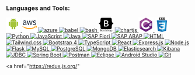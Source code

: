 <h3 align="left">Languages and Tools:</h3>
<p align="left"> <a href="https://developer.android.com" target="_blank"> <img src="https://raw.githubusercontent.com/devicons/devicon/master/icons/android/android-original-wordmark.svg" alt="android" width="40" height="40"/> </a> <a href="https://aws.amazon.com" target="_blank"> <img src="https://raw.githubusercontent.com/devicons/devicon/master/icons/amazonwebservices/amazonwebservices-original-wordmark.svg" alt="aws" width="40" height="40"/> </a> <a href="https://azure.microsoft.com/en-in/" target="_blank"> <img src="https://www.vectorlogo.zone/logos/microsoft_azure/microsoft_azure-icon.svg" alt="azure" width="40" height="40"/> </a> <a href="https://babeljs.io/" target="_blank"> <img src="https://www.vectorlogo.zone/logos/babeljs/babeljs-icon.svg" alt="babel" width="40" height="40"/> </a> <a href="https://www.gnu.org/software/bash/" target="_blank"> <img src="https://www.vectorlogo.zone/logos/gnu_bash/gnu_bash-icon.svg" alt="bash" width="40" height="40"/> </a> <a href="https://getbootstrap.com" target="_blank"> <img src="https://raw.githubusercontent.com/devicons/devicon/master/icons/bootstrap/bootstrap-plain-wordmark.svg" alt="bootstrap" width="40" height="40"/> </a> <a href="https://www.chartjs.org" target="_blank"> <img src="https://www.chartjs.org/media/logo-title.svg" alt="chartjs" width="40" height="40"/> </a> <a href="https://www.w3schools.com/cs/" target="_blank"> <img src="https://raw.githubusercontent.com/devicons/devicon/master/icons/csharp/csharp-original.svg" alt="csharp" width="40" height="40"/> </a> <a href="https://www.w3schools.com/css/" target="_blank"> <img src="https://raw.githubusercontent.com/devicons/devicon/master/icons/css3/css3-original-wordmark.svg" alt="css3" width="40" height="40"/> </a> 
<!-- Programming Languages -->
<a href="https://www.python.org/" target="_blank">
  <img src="https://img.shields.io/badge/Python-3776AB?style=for-the-badge&logo=python&logoColor=white" alt="Python">
</a>

<a href="https://developer.mozilla.org/en-US/docs/Web/JavaScript" target="_blank">
  <img src="https://img.shields.io/badge/JavaScript-F7DF1E?style=for-the-badge&logo=javascript&logoColor=black" alt="JavaScript">
</a>

<a href="https://www.java.com/" target="_blank">
  <img src="https://img.shields.io/badge/Java-007396?style=for-the-badge&logo=java&logoColor=white" alt="Java">
</a>

<!-- SAP -->
<a href="https://help.sap.com/viewer/fiori-launchpad-cloud/" target="_blank">
  <img src="https://img.shields.io/badge/SAP%20Fiori-0F69A8?style=for-the-badge&logo=sap&logoColor=white" alt="SAP Fiori">
</a>

<a href="https://help.sap.com/doc/abapdocu_751_index_htm/7.51/en-US/index.htm" target="_blank">
  <img src="https://img.shields.io/badge/SAP%20ABAP-003366?style=for-the-badge&logo=sap&logoColor=white" alt="SAP ABAP">
</a>

<!-- Web Technologies -->
<a href="https://developer.mozilla.org/en-US/docs/Web/HTML" target="_blank">
  <img src="https://img.shields.io/badge/HTML-E34F26?style=for-the-badge&logo=html5&logoColor=white" alt="HTML">
</a>

<a href="https://tailwindcss.com/" target="_blank">
  <img src="https://img.shields.io/badge/Tailwind.css-38B2AC?style=for-the-badge&logo=tailwind-css&logoColor=white" alt="Tailwind.css">
</a>

<a href="https://getbootstrap.com/" target="_blank">
  <img src="https://img.shields.io/badge/Bootstrap%204-563D7C?style=for-the-badge&logo=bootstrap&logoColor=white" alt="Bootstrap 4">
</a>

<a href="https://www.typescriptlang.org/" target="_blank">
  <img src="https://img.shields.io/badge/TypeScript-3178C6?style=for-the-badge&logo=typescript&logoColor=white" alt="TypeScript">
</a>

<!-- JavaScript Frameworks -->
<a href="https://reactjs.org/" target="_blank">
  <img src="https://img.shields.io/badge/React-61DAFB?style=for-the-badge&logo=react&logoColor=black" alt="React">
</a>

<a href="https://expressjs.com/" target="_blank">
  <img src="https://img.shields.io/badge/Express.js-000000?style=for-the-badge&logo=express&logoColor=white" alt="Express.js">
</a>

<a href="https://nodejs.org/" target="_blank">
  <img src="https://img.shields.io/badge/Node.js-339933?style=for-the-badge&logo=node.js&logoColor=white" alt="Node.js">
</a>

<a href="https://flask.palletsprojects.com/" target="_blank">
  <img src="https://img.shields.io/badge/Flask-000000?style=for-the-badge&logo=flask&logoColor=white" alt="Flask">
</a>

<!-- Databases -->
<a href="https://www.mysql.com/" target="_blank">
  <img src="https://img.shields.io/badge/MySQL-4479A1?style=for-the-badge&logo=mysql&logoColor=white" alt="MySQL">
</a>

<a href="https://www.postgresql.org/" target="_blank">
  <img src="https://img.shields.io/badge/PostgreSQL-336791?style=for-the-badge&logo=postgresql&logoColor=white" alt="PostgreSQL">
</a>

<a href="https://www.mongodb.com/" target="_blank">
  <img src="https://img.shields.io/badge/MongoDB-47A248?style=for-the-badge&logo=mongodb&logoColor=white" alt="MongoDB">
</a>

<!-- Elasticsearch & Kibana -->
<a href="https://www.elastic.co/elasticsearch/" target="_blank">
  <img src="https://img.shields.io/badge/Elasticsearch-005571?style=for-the-badge&logo=elasticsearch&logoColor=white" alt="Elasticsearch">
</a>

<a href="https://www.elastic.co/kibana" target="_blank">
  <img src="https://img.shields.io/badge/Kibana-005571?style=for-the-badge&logo=kibana&logoColor=white" alt="Kibana">
</a>

<!-- Java Technologies -->
<a href="https://docs.oracle.com/en/java/" target="_blank">
  <img src="https://img.shields.io/badge/JDBC-007396?style=for-the-badge&logo=java&logoColor=white" alt="JDBC">
</a>

<a href="https://spring.io/projects/spring-boot" target="_blank">
  <img src="https://img.shields.io/badge/Spring%20Boot-6DB33F?style=for-the-badge&logo=spring&logoColor=white" alt="Spring Boot">
</a>

<!-- API Development & Tools -->
<a href="https://www.postman.com/" target="_blank">
  <img src="https://img.shields.io/badge/Postman-FF6C37?style=for-the-badge&logo=postman&logoColor=white" alt="Postman">
</a>

<!-- Version Control & IDEs -->
<a href="https://www.eclipse.org/" target="_blank">
  <img src="https://img.shields.io/badge/Eclipse-2C2255?style=for-the-badge&logo=eclipse&logoColor=white" alt="Eclipse">
</a>

<a href="https://developer.android.com/studio" target="_blank">
  <img src="https://img.shields.io/badge/Android%20Studio-3DDC84?style=for-the-badge&logo=android&logoColor=white" alt="Android Studio">
</a>

<a href="https://git-scm.com/" target="_blank">
  <img src="https://img.shields.io/badge/Git-F05032?style=for-the-badge&logo=git&logoColor=white" alt="Git">
</a>

<!-- JavaScript Libraries/Frameworks -->
<a href="https://redux.js.org/"


</p>

